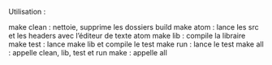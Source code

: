 Utilisation :

make clean : nettoie, supprime les dossiers build
make atom  : lance les src et les headers avec l’éditeur de texte atom
make lib   : compile la libraire
make test  : lance make lib et compile le test
make run   : lance le test
make all   : appelle clean, lib, test et run
make       : appelle all
